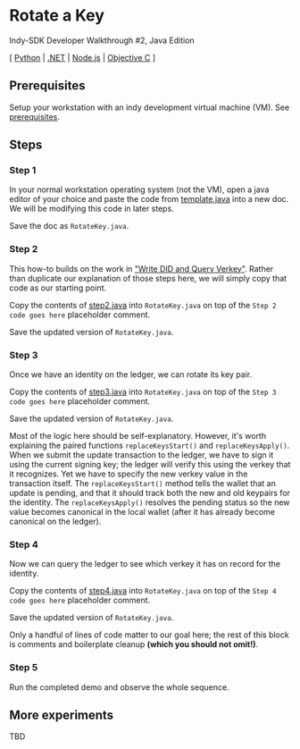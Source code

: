 # Rotate a Key

Indy-SDK Developer Walkthrough #2, Java Edition

[ [Python](../../not-yet-written.md) | [.NET](../../not-yet-written.md) | [Node.js](../../not-yet-written.md) | [Objective C](../../not-yet-written.md) ]


## Prerequisites

Setup your workstation with an indy development virtual machine (VM). See [prerequisites](../prerequisites.md.md).

## Steps

### Step 1

In your normal workstation operating system (not the VM), open a java editor of your
choice and paste the code from [template.java](template.java)
into a new doc. We will be modifying this code in later steps.

Save the doc as `RotateKey.java`.

### Step 2

This how-to builds on the work in
["Write DID and Query Verkey"](../write-did-and-query-verkey/../not-yet-written.md).
Rather than duplicate our explanation of those steps here, we will simply
copy that code as our starting point.

Copy the contents of [step2.java](step2.java) into
`RotateKey.java` on top of the `Step 2 code goes here` placeholder comment.

Save the updated version of `RotateKey.java`.

### Step 3

Once we have an identity on the ledger, we can rotate its key pair.

Copy the contents of [step3.java](step3.java) into
`RotateKey.java` on top of the `Step 3 code goes here` placeholder comment.

Save the updated version of `RotateKey.java`.

Most of the logic here should be self-explanatory. However, it's worth
explaining the paired functions `replaceKeysStart()` and `replaceKeysApply()`.
When we submit the update transaction to the ledger, we have to sign it
using the current signing key; the ledger will verify this using the
verkey that it recognizes. Yet we have to specify the new verkey value
in the transaction itself. The `replaceKeysStart()` method tells the wallet
that an update is pending, and that it should track both the new and old keypairs
for the identity. The `replaceKeysApply()` resolves the pending status
so the new value becomes canonical in the local wallet (after it has
already become canonical on the ledger).

### Step 4

Now we can query the ledger to see which verkey it has on record for the
identity.

Copy the contents of [step4.java](step4.java) into
`RotateKey.java` on top of the `Step 4 code goes here` placeholder comment.

Save the updated version of `RotateKey.java`.

Only a handful of lines of code matter to our goal here; the rest of this
block is comments and boilerplate cleanup **(which you should not omit!)**.

### Step 5

Run the completed demo and observe the whole sequence.

## More experiments

TBD
